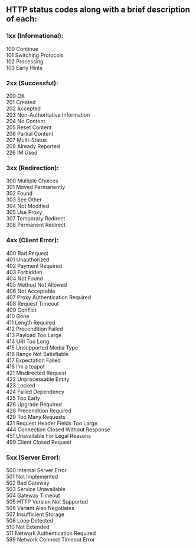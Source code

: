 ## HTTP status codes along with a brief description of each:

### 1xx (Informational):

  100 Continue  
  101 Switching Protocols  
  102 Processing  
  103 Early Hints  

### 2xx (Successful):

  200 OK  
  201 Created  
  202 Accepted  
  203 Non-Authoritative Information  
  204 No Content  
  205 Reset Content  
  206 Partial Content  
  207 Multi-Status  
  208 Already Reported  
  226 IM Used  
  
### 3xx (Redirection):

  300 Multiple Choices  
  301 Moved Permanently  
  302 Found  
  303 See Other  
  304 Not Modified  
  305 Use Proxy  
  307 Temporary Redirect  
  308 Permanent Redirect  
  
### 4xx (Client Error):

  400 Bad Request  
  401 Unauthorized  
  402 Payment Required  
  403 Forbidden  
  404 Not Found  
  405 Method Not Allowed  
  406 Not Acceptable  
  407 Proxy Authentication Required  
  408 Request Timeout  
  409 Conflict  
  410 Gone  
  411 Length Required  
  412 Precondition Failed  
  413 Payload Too Large  
  414 URI Too Long  
  415 Unsupported Media Type  
  416 Range Not Satisfiable  
  417 Expectation Failed  
  418 I’m a teapot  
  421 Misdirected Request  
  422 Unprocessable Entity  
  423 Locked  
  424 Failed Dependency  
  425 Too Early  
  426 Upgrade Required  
  428 Precondition Required  
  429 Too Many Requests  
  431 Request Header Fields Too Large  
  444 Connection Closed Without Response  
  451 Unavailable For Legal Reasons  
  499 Client Closed Request  

### 5xx (Server Error):

  500 Internal Server Error  
  501 Not Implemented  
  502 Bad Gateway  
  503 Service Unavailable  
  504 Gateway Timeout  
  505 HTTP Version Not Supported  
  506 Variant Also Negotiates  
  507 Insufficient Storage  
  508 Loop Detected  
  510 Not Extended  
  511 Network Authentication Required  
  599 Network Connect Timeout Error  
